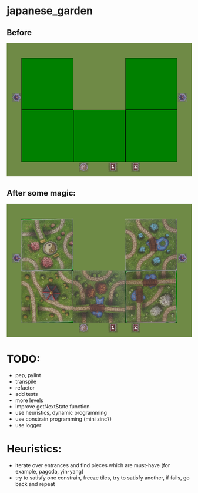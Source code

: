 # japanese_garden
## Before
![It's ugly, but works](https://github.com/szymek156/japanese_garden/blob/master/tiles/board.png)

## After some magic:
![It's ugly, but works](https://github.com/szymek156/japanese_garden/blob/master/tiles/board_and_solution.png)

# TODO:
- pep, pylint
- transpile
- refactor
- add tests
- more levels
- improve getNextState function
- use heuristics, dynamic programming
- use constrain programming (mini zinc?)
- use logger

# Heuristics:
- iterate over entrances and find pieces which are must-have (for example, pagoda, yin-yang)
- try to satisfy one constrain, freeze tiles, try to satisfy another, if fails, go back and repeat